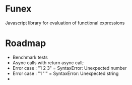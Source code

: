 # Funex

Javascript library for evaluation of functional expressions

# Roadmap
- Benchmark tests
- Async calls with return async call;
- Error case : "1 2 3" = SyntaxError: Unexpected number
- Error case : "1 ''" = SyntaxError: Unexpected string
-
